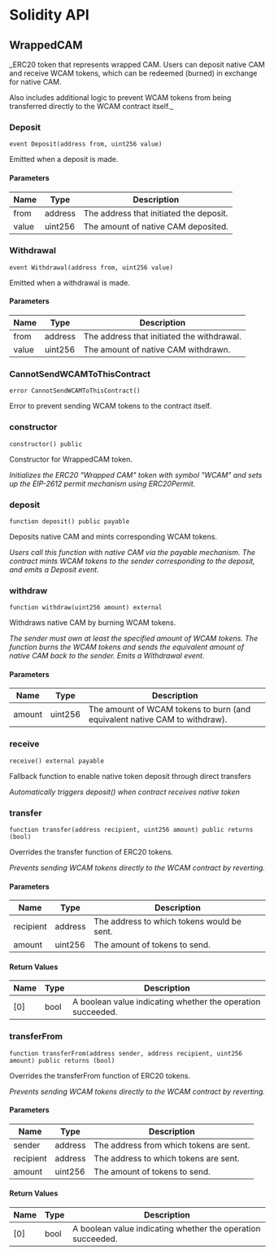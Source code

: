 # Solidity API

## WrappedCAM

_ERC20 token that represents wrapped CAM. Users can deposit native CAM
and receive WCAM tokens, which can be redeemed (burned) in exchange for native
CAM.

Also includes additional logic to prevent WCAM tokens from being transferred
directly to the WCAM contract itself._

### Deposit

```solidity
event Deposit(address from, uint256 value)
```

Emitted when a deposit is made.

#### Parameters

| Name | Type | Description |
| ---- | ---- | ----------- |
| from | address | The address that initiated the deposit. |
| value | uint256 | The amount of native CAM deposited. |

### Withdrawal

```solidity
event Withdrawal(address from, uint256 value)
```

Emitted when a withdrawal is made.

#### Parameters

| Name | Type | Description |
| ---- | ---- | ----------- |
| from | address | The address that initiated the withdrawal. |
| value | uint256 | The amount of native CAM withdrawn. |

### CannotSendWCAMToThisContract

```solidity
error CannotSendWCAMToThisContract()
```

Error to prevent sending WCAM tokens to the contract itself.

### constructor

```solidity
constructor() public
```

Constructor for WrappedCAM token.

_Initializes the ERC20 "Wrapped CAM" token with symbol "WCAM" and sets
up the EIP-2612 permit mechanism using ERC20Permit._

### deposit

```solidity
function deposit() public payable
```

Deposits native CAM and mints corresponding WCAM tokens.

_Users call this function with native CAM via the payable mechanism.
The contract mints WCAM tokens to the sender corresponding to the deposit,
and emits a Deposit event._

### withdraw

```solidity
function withdraw(uint256 amount) external
```

Withdraws native CAM by burning WCAM tokens.

_The sender must own at least the specified amount of WCAM tokens.
The function burns the WCAM tokens and sends the equivalent amount of native
CAM back to the sender. Emits a Withdrawal event._

#### Parameters

| Name | Type | Description |
| ---- | ---- | ----------- |
| amount | uint256 | The amount of WCAM tokens to burn (and equivalent native CAM to withdraw). |

### receive

```solidity
receive() external payable
```

Fallback function to enable native token deposit through direct transfers

_Automatically triggers deposit() when contract receives native token_

### transfer

```solidity
function transfer(address recipient, uint256 amount) public returns (bool)
```

Overrides the transfer function of ERC20 tokens.

_Prevents sending WCAM tokens directly to the WCAM contract by reverting._

#### Parameters

| Name | Type | Description |
| ---- | ---- | ----------- |
| recipient | address | The address to which tokens would be sent. |
| amount | uint256 | The amount of tokens to send. |

#### Return Values

| Name | Type | Description |
| ---- | ---- | ----------- |
| [0] | bool | A boolean value indicating whether the operation succeeded. |

### transferFrom

```solidity
function transferFrom(address sender, address recipient, uint256 amount) public returns (bool)
```

Overrides the transferFrom function of ERC20 tokens.

_Prevents sending WCAM tokens directly to the WCAM contract by reverting._

#### Parameters

| Name | Type | Description |
| ---- | ---- | ----------- |
| sender | address | The address from which tokens are sent. |
| recipient | address | The address to which tokens are sent. |
| amount | uint256 | The amount of tokens to send. |

#### Return Values

| Name | Type | Description |
| ---- | ---- | ----------- |
| [0] | bool | A boolean value indicating whether the operation succeeded. |


